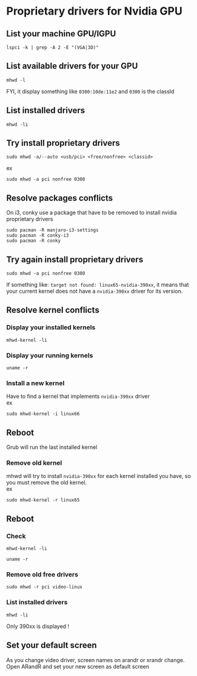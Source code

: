 # Proprietary drivers for Nvidia GPU
## List your machine GPU/IGPU
```shell
lspci -k | grep -A 2 -E "(VGA|3D)"
```

## List available drivers for your GPU
```shell
mhwd -l
```
FYI, it display something like `0300:10de:11e2` and `0300` is the classId

## List installed drivers
```shell
mhwd -li
```

## Try install proprietary drivers
```shell
sudo mhwd -a/--auto <usb/pci> <free/nonfree> <classid>
```
ex
```shell
sudo mhwd -a pci nonfree 0300
```

## Resolve packages conflicts
On i3, conky use a package that have to be removed to install nvidia proprietary drivers
```shell
sudo pacman -R manjaro-i3-settings
sudo pacman -R conky-i3
sudo pacman -R conky
```

## Try again install proprietary drivers
```shell
sudo mhwd -a pci nonfree 0300
```
If something like: `target not found: linux65-nvidia-390xx`, it means that your current kernel does not have a `nvidia-390xx` driver for its version.

## Resolve kernel conflicts
### Display your installed kernels
```shell
mhwd-kernel -li
```
### Display your running kernels
```shell
uname -r
```
### Install a new kernel
Have to find a kernel that implements `nvidia-390xx` driver  
ex
```shell
sudo mhwd-kernel -i linux66
```

## Reboot
Grub will run the last installed kernel
### Remove old kernel
mhwd will try to install `nvidia-390xx` for each kernel installed you have, so you must remove the old kernel.  
ex
```shell
sudo mhwd-kernel -r linux65
```
## Reboot
### Check
```shell
mhwd-kernel -li
```
```shell
uname -r
```
### Remove old free drivers
```shell
sudo mhwd -r pci video-linux
```
### List installed drivers
```shell
mhwd -li
```
Only 390xx is displayed !
## Set your default screen
As you change video driver, screen names on arandr or xrandr change.  
Open ARandR and set your new screen as default screen

